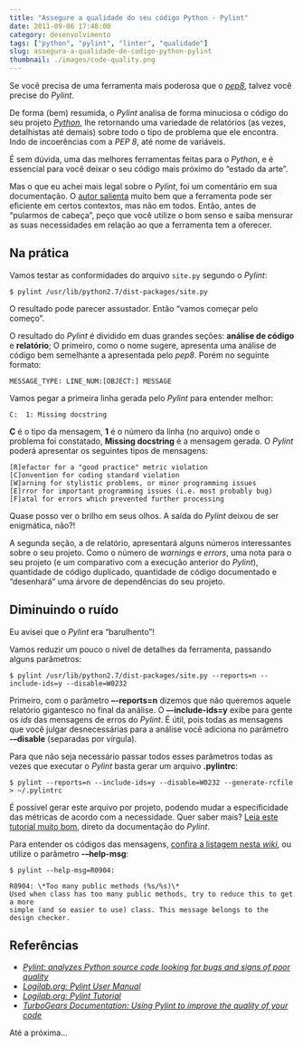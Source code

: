 ```yaml
---
title: "Assegure a qualidade do seu código Python - Pylint"
date: 2011-09-06 17:48:00
category: desenvolvimento
tags: ["python", "pylint", "linter", "qualidade"]
slug: assegura-a-qualidade-de-codigo-python-pylint
thumbnail: ./images/code-quality.png
---
```


Se você precisa de uma ferramenta mais poderosa que o [*pep8*][], talvez você
precise do _Pylint_.

De forma (bem) resumida, o _Pylint_ analisa de forma minuciosa o código
do seu projeto [*Python*][], lhe retornando uma variedade de relatórios
(as vezes, detalhistas até demais) sobre todo o tipo de problema que ele
encontra. Indo de incoerências com a _PEP 8_, até nome de variáveis.

É sem dúvida, uma das melhores ferramentas feitas para o _Python_, e é
essencial para você deixar o seu código mais próximo do “estado da
arte”.

Mas o que eu achei mais legal sobre o _Pylint_, foi um comentário em sua
documentação. O [autor salienta][] muito bem que a ferramenta pode ser
eficiente em certos contextos, mas não em todos. Então, antes de
“pularmos de cabeça”, peço que você utilize o bom senso e saiba mensurar
as suas necessidades em relação ao que a ferramenta tem a oferecer.

## Na prática

Vamos testar as conformidades do arquivo `site.py` segundo o _Pylint_:

```text
$ pylint /usr/lib/python2.7/dist-packages/site.py
```

O resultado pode parecer assustador. Então “vamos começar pelo começo”.

O resultado do _Pylint_ é dividido em duas grandes seções: **análise de
código** e **relatório**; O primeiro, como o nome sugere, apresenta uma
análise de código bem semelhante a apresentada pelo _pep8_. Porém no
seguinte formato:

```text
MESSAGE_TYPE: LINE_NUM:[OBJECT:] MESSAGE
```

Vamos pegar a primeira linha gerada pelo _Pylint_ para entender melhor:

```text
C:  1: Missing docstring
```

**C** é o tipo da mensagem, **1** é o número da linha (no arquivo) onde
o problema foi constatado, **Missing docstring** é a mensagem gerada. O
_Pylint_ poderá apresentar os seguintes tipos de mensagens:

```text
[R]efactor for a "good practice" metric violation
[C]onvention for coding standard violation
[W]arning for stylistic problems, or minor programming issues
[E]rror for important programming issues (i.e. most probably bug)
[F]atal for errors which prevented further processing
```

Quase posso ver o brilho em seus olhos. A saída do _Pylint_ deixou de
ser enigmática, não?!

A segunda seção, a de relatório, apresentará alguns números
interessantes sobre o seu projeto. Como o número de _warnings_ e
_errors_, uma nota para o seu projeto (e um comparativo com a execução
anterior do _Pylint_), quantidade de código duplicado, quantidade de
código documentado e “desenhará” uma árvore de dependências do seu
projeto.

## Diminuindo o ruído

Eu avisei que o _Pylint_ era “barulhento”!

Vamos reduzir um pouco o nível de detalhes da ferramenta, passando
alguns parâmetros:

```text
$ pylint /usr/lib/python2.7/dist-packages/site.py --reports=n --include-ids=y --disable=W0232
```

Primeiro, com o parâmetro **–-reports=n** dizemos que não queremos
aquele relatório gigantesco no final da análise. O **–-include-ids=y**
exibe para gente os _ids_ das mensagens de erros do _Pylint_. É útil,
pois todas as mensagens que você julgar desnecessárias para a análise
você adiciona no parâmetro **-–disable** (separadas por vírgula).

Para que não seja necessário passar todos esses parâmetros todas as
vezes que executar o _Pylint_ basta gerar um arquivo **.pylintrc**:

```text
$ pylint --reports=n --include-ids=y --disable=W0232 --generate-rcfile > ~/.pylintrc
```

É possível gerar este arquivo por projeto, podendo mudar a
especificidade das métricas de acordo com a necessidade. Quer saber
mais? [Leia este tutorial muito bom][], direto da documentação do
_Pylint_.

Para entender os códigos das mensagens, [confira a listagem nesta *wiki*][],
ou utilize o parâmetro **-–help-msg**:

```text
$ pylint --help-msg=R0904:

R0904: \*Too many public methods (%s/%s)\*
Used when class has too many public methods, try to reduce this to get a more
simple (and so easier to use) class. This message belongs to the design checker.
```

## Referências

- [*Pylint: analyzes Python source code looking for bugs and signs of poor quality*][]
- [*Logilab.org: Pylint User Manual*][]
- [*Logilab.org: Pylint Tutorial*][]
- [*TurboGears Documentation: Using Pylint to improve the quality of your code*][]

Até a próxima…

[*pep8*]: /2011/08/26/assegure-qualidade-seu-codigo-python-pep.html "Assegure a qualidade do seu código Python – pep8"
[*python*]: /tag/python.html "Leia mais sobre Python"
[autor salienta]: http://www.logilab.org/card/pylint_manual#what-is-pylint "O que é o pylint?"
[leia este tutorial muito bom]: http://www.logilab.org/card/pylint_tutorial "Pylint tutorial"
[confira a listagem nesta *wiki*]: http://pylint-messages.wikidot.com/all-codes "Todos os códigos retornados pelo Pylint"
[*pylint: analyzes python source code looking for bugs and signs of poor quality*]: http://www.logilab.org/857 "Obtenha o Pylint gratuitamente"
[*logilab.org: pylint user manual*]: http://www.logilab.org/card/pylint_manual "Leia o manual oficial do Pylint"
[*logilab.org: pylint tutorial*]: http://www.logilab.org/card/pylint_tutorial "Leia agora mesmo este excelente tutorial sobre Pylint"
[*turbogears documentation: using pylint to improve the quality of your code*]: http://turbogears.org/1.0/docs/UsingPylint.html "Leia as recomendações de uso do Pylint com TurboGears"
